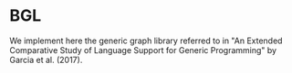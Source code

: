 # BGL

We implement here the generic graph library referred to in "An Extended
Comparative Study of Language Support for Generic Programming" by Garcia et al.
(2017).
